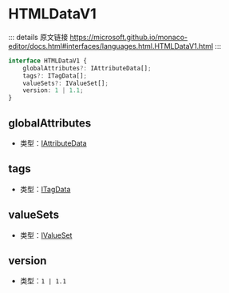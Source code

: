 # HTMLDataV1

<backTop />
        
::: details 原文链接
https://microsoft.github.io/monaco-editor/docs.html#interfaces/languages.html.HTMLDataV1.html
:::

```ts
interface HTMLDataV1 {
    globalAttributes?: IAttributeData[];
    tags?: ITagData[];
    valueSets?: IValueSet[];
    version: 1 | 1.1;
}
```

## globalAttributes
- 类型：[IAttributeData](/api/languages/html/IAttributeData.md)


## tags
- 类型：[ITagData](/api/languages/html/ITagData.md)


## valueSets
- 类型：[IValueSet](/api/languages/html/IValueSet.md)


## version
- 类型：`1 | 1.1`

